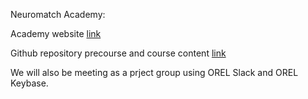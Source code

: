 Neuromatch Academy:

Academy website  [link](https://neuromatch.io/academy/)

Github repository precourse and course content  [link](https://github.com/NeuromatchAcademy)

We will also be meeting as a prject group using OREL Slack and OREL Keybase.
